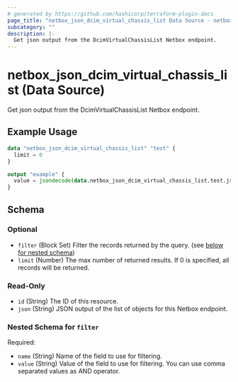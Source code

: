 ```yaml
---
# generated by https://github.com/hashicorp/terraform-plugin-docs
page_title: "netbox_json_dcim_virtual_chassis_list Data Source - netbox"
subcategory: ""
description: |-
  Get json output from the DcimVirtualChassisList Netbox endpoint.
---
```


# netbox_json_dcim_virtual_chassis_list (Data Source)

Get json output from the DcimVirtualChassisList Netbox endpoint.

## Example Usage

```terraform
data "netbox_json_dcim_virtual_chassis_list" "test" {
  limit = 0
}

output "example" {
  value = jsondecode(data.netbox_json_dcim_virtual_chassis_list.test.json)
}
```

<!-- schema generated by tfplugindocs -->
## Schema

### Optional

- `filter` (Block Set) Filter the records returned by the query. (see [below for nested schema](#nestedblock--filter))
- `limit` (Number) The max number of returned results. If 0 is specified, all records will be returned.

### Read-Only

- `id` (String) The ID of this resource.
- `json` (String) JSON output of the list of objects for this Netbox endpoint.

<a id="nestedblock--filter"></a>
### Nested Schema for `filter`

Required:

- `name` (String) Name of the field to use for filtering.
- `value` (String) Value of the field to use for filtering. You can use comma separated values as AND operator.
